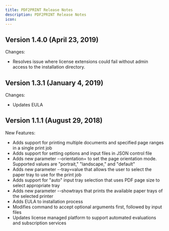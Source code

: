 ```yaml
---
title: PDF2PRINT Release Notes
description: PDF2PRINT Release Notes
icon:
---
```


## **Version 1.4.0** (April 23, 2019)

Changes:

- Resolves issue where license extensions could fail without admin access to the installation directory.

## **Version 1.3.1** (January 4, 2019)

Changes:

- Updates EULA

## **Version 1.1.1** (August 29, 2018)

New Features:

- Adds support for printing multiple documents and specified page ranges in a single print job
- Adds support for setting options and input files in JSON control file
- Adds new parameter --orientation= to set the page orientation mode. Supported values are "portrait," "landscape," and "default"
- Adds new parameter --tray=value that allows the user to select the paper tray to use for the print job
- Adds support for "auto" input tray selection that uses PDF page size to select appropriate tray
- Adds new parameter --showtrays that prints the available paper trays of the selected printer
- Adds EULA to installation process
- Modifies command to accept optional arguments first, followed by input files
- Updates license managed platform to support automated evaluations and subscription services

